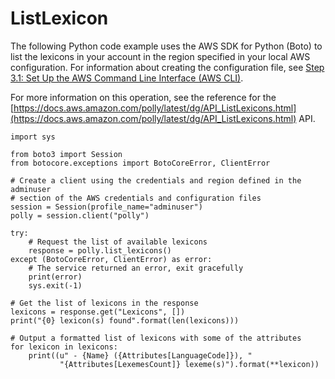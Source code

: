 # ListLexicon<a name="ListLexiconSamplePython"></a>

The following Python code example uses the AWS SDK for Python \(Boto\) to list the lexicons in your account in the region specified in your local AWS configuration\. For information about creating the configuration file, see [Step 3\.1: Set Up the AWS Command Line Interface \(AWS CLI\)](setup-aws-cli.md)\. 

For more information on this operation, see the reference for the [https://docs.aws.amazon.com/polly/latest/dg/API_ListLexicons.html](https://docs.aws.amazon.com/polly/latest/dg/API_ListLexicons.html) API\. 

```
import sys

from boto3 import Session
from botocore.exceptions import BotoCoreError, ClientError

# Create a client using the credentials and region defined in the adminuser
# section of the AWS credentials and configuration files
session = Session(profile_name="adminuser")
polly = session.client("polly")

try:
    # Request the list of available lexicons
    response = polly.list_lexicons()
except (BotoCoreError, ClientError) as error:
    # The service returned an error, exit gracefully
    print(error)
    sys.exit(-1)

# Get the list of lexicons in the response
lexicons = response.get("Lexicons", [])
print("{0} lexicon(s) found".format(len(lexicons)))

# Output a formatted list of lexicons with some of the attributes
for lexicon in lexicons:
    print((u" - {Name} ({Attributes[LanguageCode]}), "
           "{Attributes[LexemesCount]} lexeme(s)").format(**lexicon))
```